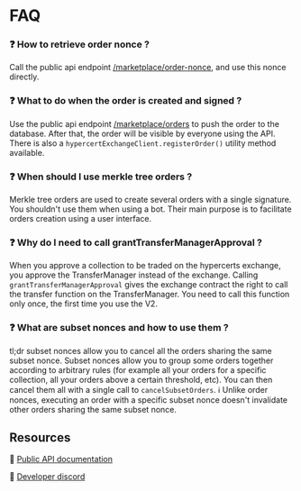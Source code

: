 # FAQ

### ❓ How to retrieve order nonce ?

Call the public api endpoint [/marketplace/order-nonce](https://api.hypercerts.org/spec/#/Marketplace/UpdateOrderNonce), and use this nonce directly.

### ❓ What to do when the order is created and signed ?

Use the public api endpoint [/marketplace/orders](https://api.hypercerts.org/spec/#/Marketplace/StoreOrder) to push the order to the database. After that, the order will be visible by everyone using the API. There is also a `hypercertExchangeClient.registerOrder()` utility method available.

### ❓ When should I use merkle tree orders ?

Merkle tree orders are used to create several orders with a single signature. You shouldn't use them when using a bot. Their main purpose is to facilitate orders creation using a user interface.

### ❓ Why do I need to call grantTransferManagerApproval ?

When you approve a collection to be traded on the hypercerts exchange, you approve the TransferManager instead of the exchange. Calling `grantTransferManagerApproval` gives the exchange contract the right to call the transfer function on the TransferManager. You need to call this function only once, the first time you use the V2.

### ❓ What are subset nonces and how to use them ?

tl;dr subset nonces allow you to cancel all the orders sharing the same subset nonce.
Subset nonces allow you to group some orders together according to arbitrary rules (for example all your orders for a specific collection, all your orders above a certain threshold, etc). You can then cancel them all with a single call to `cancelSubsetOrders`.
:information_source: Unlike order nonces, executing an order with a specific subset nonce doesn't invalidate other orders sharing the same subset nonce.

## Resources

🔗 [Public API documentation](https://api.hypercerts.org/spec)

🔗 [Developer discord](https://discord.gg/PZtJ6W9S)
